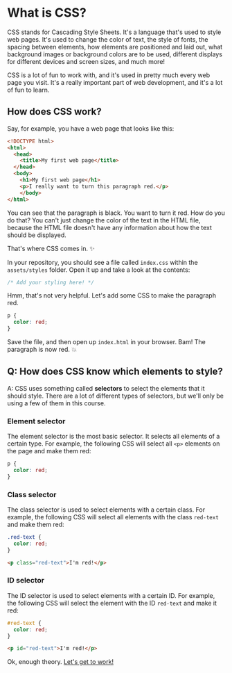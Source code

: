 # What is CSS?

CSS stands for Cascading Style Sheets. It's a language that's used to style web pages. It's used to change the color of text, the style of fonts, the spacing between elements, how elements are positioned and laid out, what background images or background colors are to be used, different displays for different devices and screen sizes, and much more!

CSS is a lot of fun to work with, and it's used in pretty much every web page you visit. It's a really important part of web development, and it's a lot of fun to learn.

## How does CSS work?

Say, for example, you have a web page that looks like this:

```html
<!DOCTYPE html>
<html>
  <head>
    <title>My first web page</title>
  </head>
  <body>
    <h1>My first web page</h1>
    <p>I really want to turn this paragraph red.</p>
    </body>
</html>
```

You can see that the paragraph is black. You want to turn it red. How do you do that? You can't just change the color of the text in the HTML file, because the HTML file doesn't have any information about how the text should be displayed.

That's where CSS comes in. ✨

In your repository, you should see a file called `index.css` within the `assets/styles` folder. Open it up and take a look at the contents:

```css
/* Add your styling here! */
```

Hmm, that's not very helpful. Let's add some CSS to make the paragraph red.

```css
p {
  color: red;
}
```

Save the file, and then open up `index.html` in your browser. Bam! The paragraph is now red. 💥

## Q: How does CSS know which elements to style?

A: CSS uses something called **selectors** to select the elements that it should style. There are a lot of different types of selectors, but we'll only be using a few of them in this course.

### Element selector

The element selector is the most basic selector. It selects all elements of a certain type. For example, the following CSS will select all `<p>` elements on the page and make them red:

```css
p {
  color: red;
}
```

### Class selector

The class selector is used to select elements with a certain class. For example, the following CSS will select all elements with the class `red-text` and make them red:

```css
.red-text {
  color: red;
}
```

```html
<p class="red-text">I'm red!</p>
```

### ID selector

The ID selector is used to select elements with a certain ID. For example, the following CSS will select the element with the ID `red-text` and make it red:

```css
#red-text {
  color: red;
}
```

```html
<p id="red-text">I'm red!</p>
```

Ok, enough theory. [Let's get to work!](Lesson_2_Making_Your_Site_Fancy.md)
